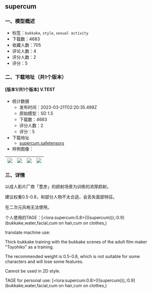 ## supercum
### 一、模型概述

- 标签：`bukkake`, `style`, `sexual activity`
- 下载数：4683
- 收藏人数：705
- 评论人数：4
- 评分人数：2
- 评分：5

### 二、下载地址（共1个版本）

#### [版本1/共1个版本] V.TEST

- 统计数据
  - 发布时间：2023-03-21T02:20:35.498Z
  - 原始模型：SD 1.5
  - 下载数：4683
  - 评分人数：2
  - 评分：5
- 下载地址
  - [supercum.safetensors](https://civitai.com/api/download/models/26475)
- 样例图像：

| <img src="https://image.civitai.com/xG1nkqKTMzGDvpLrqFT7WA/aa2bc26d-3305-439e-ac02-ec0ad9632400/width=450/291789.jpeg" /> | <img src="https://image.civitai.com/xG1nkqKTMzGDvpLrqFT7WA/50c94188-0eb2-4f86-fe4c-3568dc935300/width=450/291800.jpeg" /> | <img src="https://image.civitai.com/xG1nkqKTMzGDvpLrqFT7WA/1007b4d2-ee16-48ea-9ec6-413a0a7f3500/width=450/291799.jpeg" /> | <img src="https://image.civitai.com/xG1nkqKTMzGDvpLrqFT7WA/4a54eef0-8ce9-4d44-5de0-215e88884300/width=450/291798.jpeg" /> |
| ---- | ---- | ---- | ---- |


### 三、详情
<p>以成人影片厂商「豊彦」的颜射场景为训练的浓厚颜射。</p><p>建议权重0.5-0.8，和部分人物不太合适，会丢失面部特征。</p><p>在二次元风格无法使用。</p><p>个人使用的TAGE：[&lt;lora:supercum:0.8&gt;(((supercum))),:0.9](bukkake,water,facial,cum on hair,cum on clothes,)</p><p></p><p>translate machine use:</p><p>Thick bukkake training with the bukkake scenes of the adult film maker "Toyohiko" as a training.</p><p>The recommended weight is 0.5-0.8, which is not suitable for some characters and will lose some features.</p><p>Cannot be used in 2D style.</p><p>TAGE for personal use: [&lt;lora:supercum:0.8&gt;(((supercum))),:0.9](bukkake,water,facial,cum on hair,cum on clothes,)</p>